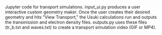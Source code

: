 Jupyter code for transport simulations.
input_ui.py produces a user interactive custom geometry maker. Once the user creates their desired geometry and hits "View Transport," the Usuki calculations run and outputs the transmission and electron density files. outputs.py uses these files (tr_b.txt and waves.txt) to create a transport simulation video (GIF or MP4).
